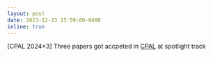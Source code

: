 ```yaml
---
layout: post
date: 2023-12-23 15:59:00-0400
inline: true
---
```



[CPAL 2024×3]   Three papers got accpeted in [CPAL](https://cpal.cc/) at spotlight track

